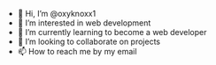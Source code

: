 - 👋 Hi, I’m @oxyknoxx1
- 👀 I’m interested in web development
- 🌱 I’m currently learning to become a web developer
- 💞️ I’m looking to collaborate on projects
- 📫 How to reach me by my email

<!---
oxyknoxx1/oxyknoxx1 is a ✨ special ✨ repository because its `README.md` (this file) appears on your GitHub profile.
You can click the Preview link to take a look at your changes.
--->
